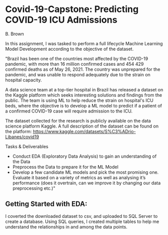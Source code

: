 # Covid-19-Capstone: Predicting COVID-19 ICU Admissions
B. Brown

In this assignment, I was tasked to perform a full lifecycle Machine Learning Model Development according to the objective of the dataset.

"Brazil has been one of the countries most affected by the COVID-19 pandemic, with more than 16 million confirmed cases and 454 429 confirmed deaths as of May 26, 2021. The country was unprepared for the pandemic, and was unable to respond adequately due to the strain on hospital capacity.

A data science team at a top-tier hospital in Brazil has released a dataset on the Kaggle platform which seeks interesting solutions and findings from the public. The team is using ML to help reduce the strain on hospital's ICU beds, where the objective is to develop a ML model to predict if a patient of a confirmed COVID-19 case will require admission to the ICU.

The dataset collected for the research is publicly available on the data science platform Kaggle. A full description of the dataset can be found on the platform:  https://www.kaggle.com/datasets/S%C3%ADrio-Libanes/covid19

Tasks & Deliverables
* Conduct EDA (Exploratory Data Analysis) to gain an understanding of the Data
* Preprocess the Data to prepare it for the ML Model
* Develop a few candidate ML models and pick the most promising one. Evaluate it based on a variety of metrics as well as analysing it’s performance (does it overtrain, can we improve it by changing our data preprocessing etc.)"

## Getting Started with EDA:
I coverted the downloaded dataset to csv, and uploaded to SQL Server to create a database.  Using SQL queries, I created multiple tables to help me understand the relationships in and among the data points.
